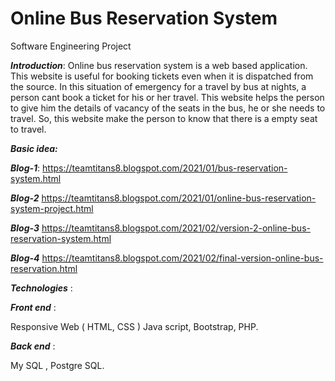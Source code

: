 # Online Bus Reservation System
Software Engineering Project 

***Introduction***:
 Online bus reservation system is a web based application. 
 This website is useful for booking tickets even when it is dispatched from the source.
 In this situation of emergency for a travel by bus at nights, a person cant book a ticket for his or her travel. 
 This website helps the person to give him the details of vacancy of the seats in the bus, he or she needs to travel.
 So, this website make the person to know that there is a empty seat to travel.
 
 ***Basic idea:***
 
 ***Blog-1***: https://teamtitans8.blogspot.com/2021/01/bus-reservation-system.html
 
 ***Blog-2*** https://teamtitans8.blogspot.com/2021/01/online-bus-reservation-system-project.html
 
***Blog-3***  https://teamtitans8.blogspot.com/2021/02/version-2-online-bus-reservation-system.html

***Blog-4*** https://teamtitans8.blogspot.com/2021/02/final-version-online-bus-reservation.html

 
  ***Technologies*** :
 
***Front end*** : 

Responsive Web ( HTML, CSS )
Java script,
Bootstrap,
PHP.

***Back end*** : 

My SQL ,
Postgre SQL.

